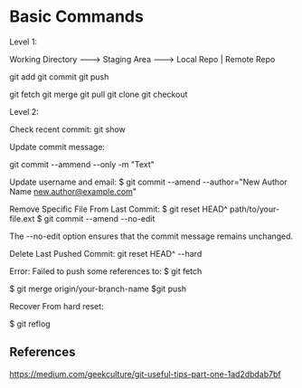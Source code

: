 # Basic Commands

Level 1:

Working Directory ---> Staging Area ---> Local Repo  |  Remote Repo

git add
git commit
git push

git fetch
git merge
git pull
git clone
git checkout


Level 2:

Check recent commit:
git show

Update commit message:

git commit --ammend --only -m "Text"

Update username and email:
$ git commit --amend --author="New Author Name <new.author@example.com>"


Remove Specific File From Last Commit:
$ git reset HEAD^ path/to/your-file.ext
$ git commit --amend --no-edit

The --no-edit option ensures that the commit message remains unchanged.

Delete Last Pushed Commit:
git reset HEAD^ --hard 

Error: Failed to push some references to:
$ git fetch

$ git merge origin/your-branch-name
$git push

Recover From hard reset:

$ git reflog

## References
https://medium.com/geekculture/git-useful-tips-part-one-1ad2dbdab7bf
